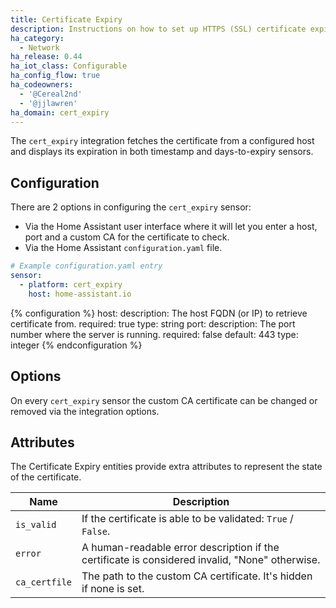 ```yaml
---
title: Certificate Expiry
description: Instructions on how to set up HTTPS (SSL) certificate expiry sensors within Home Assistant.
ha_category:
  - Network
ha_release: 0.44
ha_iot_class: Configurable
ha_config_flow: true
ha_codeowners:
  - '@Cereal2nd'
  - '@jjlawren'
ha_domain: cert_expiry
---
```


The `cert_expiry` integration fetches the certificate from a configured host and displays its expiration in both timestamp and days-to-expiry sensors.

## Configuration

There are 2 options in configuring the `cert_expiry` sensor:

- Via the Home Assistant user interface where it will let you enter a host, port and a custom CA for the certificate to check.
- Via the Home Assistant `configuration.yaml` file.


```yaml
# Example configuration.yaml entry
sensor:
  - platform: cert_expiry
    host: home-assistant.io
```

{% configuration %}
host:
  description: The host FQDN (or IP) to retrieve certificate from.
  required: true
  type: string
port:
  description: The port number where the server is running.
  required: false
  default: 443
  type: integer
{% endconfiguration %}

## Options

On every `cert_expiry` sensor the custom CA certificate can be changed or removed via the integration options.

## Attributes

The Certificate Expiry entities provide extra attributes to represent the state of the certificate.

| Name | Description |
| ---- | ----------- |
| `is_valid` | If the certificate is able to be validated: `True` / `False`.
| `error` | A human-readable error description if the certificate is considered invalid, "None" otherwise.
| `ca_certfile` | The path to the custom CA certificate. It's hidden if none is set.
